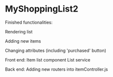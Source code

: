 # MyShoppingList2
Finished functionalities:

Rendering list

Adding new items

Changing attributes (including 'purchased' button)

Front end:
Item list component
List service

Back end:
Adding new routers into itemController.js
